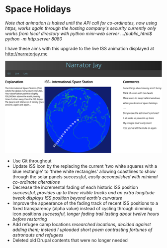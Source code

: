 # Space Holidays
 *Note that animation is halted until the API call for co-ordinates, now using https, works again through the hosting company's security
 currently only works from local directory with python mini-web server .../public_html$ python -m http.server 8080*

I have these aims with this upgrade to the live ISS animation displayed at http://narratorjay.me

![ISS track after twenty minutes](SpaceHolidays.png)

- Use Git throughout
- Update ISS icon by the replacing the current 'two white squares with a blue rectangle' 
   to 'three white rectangles' allowing coastlines to show through the solar panels
	*successful, easily accomplished with minimal co-ordinate alterations*
- Decrease the incremental fading of each historic ISS position
	*successful, provides up to three visible tracks and an extra longitude tweak displays ISS position beyond earth's curvature*
- Improve the appearance of the fading track of recent ISS positions to a fixed transparency (alpha value) instead of cycling through dimming icon positions
	*successful, longer fading trail lasting about twelve hours before restarting*
- Add refugee camp locations
	*researched locations, decided against adding them;  instead I uploaded short poem contrasting fortunes of astronauts and refugees*
- Deleted old Drupal contents that were no longer needed

